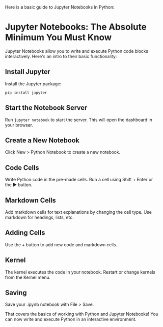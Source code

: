 Here is a basic guide to Jupyter Notebooks in Python:

# Jupyter Notebooks: The Absolute Minimum You Must Know

Jupyter Notebooks allow you to write and execute Python code blocks interactively. Here's an intro to their basic functionality:

## Install Jupyter

Install the Jupyter package:

```
pip install jupyter
```

## Start the Notebook Server

Run `jupyter notebook` to start the server. This will open the dashboard in your browser.

## Create a New Notebook 

Click New > Python Notebook to create a new notebook.

## Code Cells

Write Python code in the pre-made cells. Run a cell using Shift + Enter or the ▶ button.

## Markdown Cells 

Add markdown cells for text explanations by changing the cell type. Use markdown for headings, lists, etc.

## Adding Cells

Use the + button to add new code and markdown cells.

## Kernel

The kernel executes the code in your notebook. Restart or change kernels from the Kernel menu.

## Saving

Save your .ipynb notebook with File > Save.

That covers the basics of working with Python and Jupyter Notebooks! You can now write and execute Python in an interactive environment.